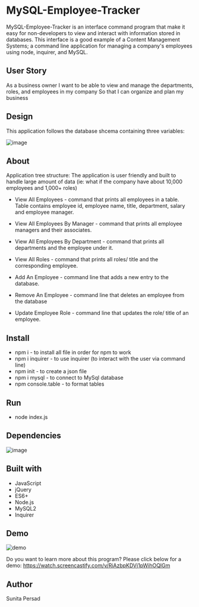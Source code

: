 # MySQL-Employee-Tracker

MySQL-Employee-Tracker is an interface command program that make it easy for non-developers to view and interact with information stored in databases. This interface is a good example of a Content Management Systems; a command line application for managing a company's employees using node, inquirer, and MySQL.


## User Story
As a business owner
I want to be able to view and manage the departments, roles, and employees in my company
So that I can organize and plan my business

## Design
This application follows the database shcema containing three variables:

![image](https://user-images.githubusercontent.com/87583026/141704860-f4af1c79-867b-4f58-81d9-d6005907f4e6.png)

## About

Application tree structure: The application is user friendly and built to handle large amount of data (ie: what if the company have about 10,000 employees and 1,000+ roles)

* View All Employees - command that prints all employees in a table. Table contains employee id, employee name, title, department, salary and employee manager.

* View All Employees By Manager - command that prints all employee managers and their associates.

* View All Employees By Department - command that prints all departments and the employee under it.

* View All Roles - command that prints all roles/ title and the corresponding employee.

* Add An Employee - command line that adds a new entry to the database.

* Remove An Employee - command line that deletes an employee from the database

* Update Employee Role - command line that updates the role/ title of an employee.

## Install
* npm i - to install all file in order for npm to work
* npm i inquirer - to use inquirer (to interact with the user via command line)
* npm init - to create a json file
* npm i mysql - to connect to MySql database
* npm console.table - to format tables

## Run 
* node index.js

## Dependencies
![image](https://user-images.githubusercontent.com/87583026/141707299-92e85f10-bae5-4cac-a930-5c053ecd70c7.png)

## Built with
* JavaScript
* jQuery
* ES6+
* Node.js
* MySQL2
* Inquirer

## Demo

![demo](https://user-images.githubusercontent.com/87583026/141710099-5fd8c13f-27a6-46ed-995b-4208b32b424e.PNG)

Do you want to learn more about this program? Please click below for a demo:
https://watch.screencastify.com/v/RiAzbpKDVj1pWihOQlGm

## Author
Sunita Persad 